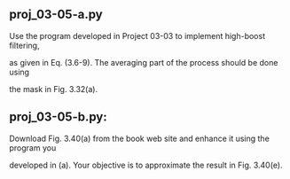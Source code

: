 proj_03-05-a.py
---------------
Use the program developed in Project 03-03 to implement high-boost filtering, 

as given in Eq. (3.6-9). The averaging part of the process should be done using 

the mask in Fig. 3.32(a).


proj_03-05-b.py:
---------------
Download Fig. 3.40(a) from the book web site and enhance it using the program you 

developed in (a). Your objective is to approximate the result in Fig. 3.40(e).




